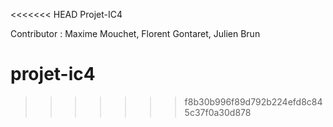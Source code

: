 <<<<<<< HEAD
Projet-IC4

Contributor :
Maxime Mouchet,
Florent Gontaret,
Julien Brun

projet-ic4
==========
>>>>>>> f8b30b996f89d792b224efd8c845c37f0a30d878

